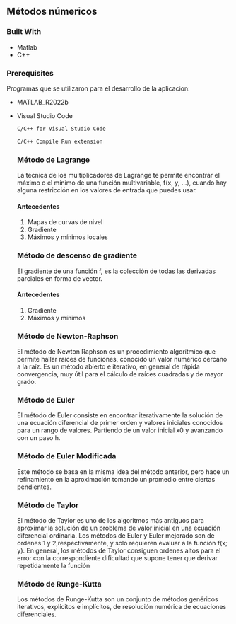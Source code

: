 <!-- ABOUT THE PROJECT -->
## Métodos númericos

### Built With

* Matlab
* C++

### Prerequisites

Programas que se utilizaron para el desarrollo de la aplicacion:

* MATLAB_R2022b
  
* Visual Studio Code
     ```sh
  C/C++ for Visual Studio Code
  ```
  ```sh
  C/C++ Compile Run extension
  ```

  ### Método de Lagrange
  
  La técnica de los multiplicadores de Lagrange te permite encontrar el máximo o el mínimo de una función multivariable, f(x, y, ...), cuando hay alguna restricción en los valores de entrada que puedes usar.
  
  #### Antecedentes
    
  1. Mapas de curvas de nivel
  2. Gradiente
  3. Máximos y mínimos locales
  
  ### Método de descenso de gradiente 
  
  El gradiente de una función f, es la colección de todas las derivadas parciales en forma de vector.
  
  #### Antecedentes
  
  1. Gradiente
  2. Máximos y mínimos
  
  ### Método de Newton-Raphson
  El método de Newton Raphson es un procedimiento algorítmico que permite hallar raíces de funciones, conocido un valor numérico cercano a la raíz. Es un método abierto e iterativo, en general de rápida convergencia, muy útil para el cálculo de raíces cuadradas y de mayor grado.
  
    ### Método de Euler
    El método de Euler consiste en encontrar iterativamente la solución de una ecuación diferencial de
primer orden y valores iniciales conocidos para un rango de valores. Partiendo de un valor inicial x0
y avanzando con un paso h.
    
    ### Método de Euler Modificada
    Este método se basa en la misma idea del método anterior, pero hace un refinamiento en la aproximación tomando un promedio entre ciertas pendientes.
    
    ### Método de Taylor
    El método de Taylor es uno de los algoritmos más antiguos para aproximar la solución de un problema de valor inicial en una ecuación diferencial ordinaria.
    Los métodos de Euler y Euler mejorado son de ordenes 1 y 2,respectivamente, y solo requieren evaluar a la función f(x; y).
    En general, los métodos de Taylor consiguen ordenes altos para el error con la correspondiente dificultad que supone tener que derivar repetidamente la función
    
    ### Método de Runge-Kutta
    Los métodos de Runge-Kutta son un conjunto de métodos genéricos iterativos, explícitos e implícitos, de resolución numérica de ecuaciones diferenciales.
